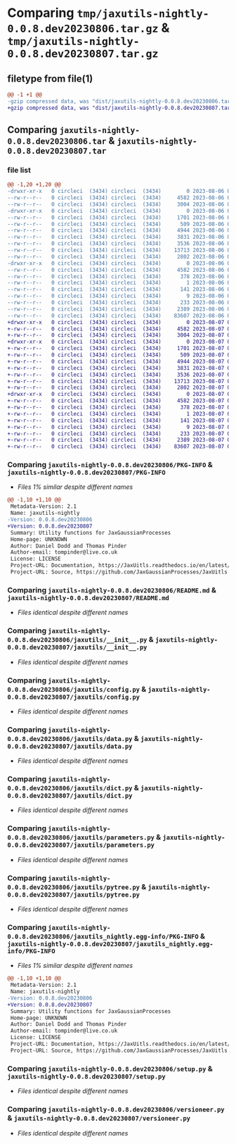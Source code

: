 # Comparing `tmp/jaxutils-nightly-0.0.8.dev20230806.tar.gz` & `tmp/jaxutils-nightly-0.0.8.dev20230807.tar.gz`

## filetype from file(1)

```diff
@@ -1 +1 @@
-gzip compressed data, was "dist/jaxutils-nightly-0.0.8.dev20230806.tar", last modified: Sun Aug  6 00:06:40 2023, max compression
+gzip compressed data, was "dist/jaxutils-nightly-0.0.8.dev20230807.tar", last modified: Mon Aug  7 00:06:35 2023, max compression
```

## Comparing `jaxutils-nightly-0.0.8.dev20230806.tar` & `jaxutils-nightly-0.0.8.dev20230807.tar`

### file list

```diff
@@ -1,20 +1,20 @@
-drwxr-xr-x   0 circleci  (3434) circleci  (3434)        0 2023-08-06 00:06:40.146861 jaxutils-nightly-0.0.8.dev20230806/
--rw-r--r--   0 circleci  (3434) circleci  (3434)     4582 2023-08-06 00:06:40.146861 jaxutils-nightly-0.0.8.dev20230806/PKG-INFO
--rw-r--r--   0 circleci  (3434) circleci  (3434)     3004 2023-08-06 00:06:33.000000 jaxutils-nightly-0.0.8.dev20230806/README.md
-drwxr-xr-x   0 circleci  (3434) circleci  (3434)        0 2023-08-06 00:06:40.146861 jaxutils-nightly-0.0.8.dev20230806/jaxutils/
--rw-r--r--   0 circleci  (3434) circleci  (3434)     1701 2023-08-06 00:06:33.000000 jaxutils-nightly-0.0.8.dev20230806/jaxutils/__init__.py
--rw-r--r--   0 circleci  (3434) circleci  (3434)      509 2023-08-06 00:06:40.146861 jaxutils-nightly-0.0.8.dev20230806/jaxutils/_version.py
--rw-r--r--   0 circleci  (3434) circleci  (3434)     4944 2023-08-06 00:06:33.000000 jaxutils-nightly-0.0.8.dev20230806/jaxutils/config.py
--rw-r--r--   0 circleci  (3434) circleci  (3434)     3831 2023-08-06 00:06:33.000000 jaxutils-nightly-0.0.8.dev20230806/jaxutils/data.py
--rw-r--r--   0 circleci  (3434) circleci  (3434)     3536 2023-08-06 00:06:33.000000 jaxutils-nightly-0.0.8.dev20230806/jaxutils/dict.py
--rw-r--r--   0 circleci  (3434) circleci  (3434)    13713 2023-08-06 00:06:33.000000 jaxutils-nightly-0.0.8.dev20230806/jaxutils/parameters.py
--rw-r--r--   0 circleci  (3434) circleci  (3434)     2802 2023-08-06 00:06:33.000000 jaxutils-nightly-0.0.8.dev20230806/jaxutils/pytree.py
-drwxr-xr-x   0 circleci  (3434) circleci  (3434)        0 2023-08-06 00:06:40.146861 jaxutils-nightly-0.0.8.dev20230806/jaxutils_nightly.egg-info/
--rw-r--r--   0 circleci  (3434) circleci  (3434)     4582 2023-08-06 00:06:40.000000 jaxutils-nightly-0.0.8.dev20230806/jaxutils_nightly.egg-info/PKG-INFO
--rw-r--r--   0 circleci  (3434) circleci  (3434)      378 2023-08-06 00:06:40.000000 jaxutils-nightly-0.0.8.dev20230806/jaxutils_nightly.egg-info/SOURCES.txt
--rw-r--r--   0 circleci  (3434) circleci  (3434)        1 2023-08-06 00:06:40.000000 jaxutils-nightly-0.0.8.dev20230806/jaxutils_nightly.egg-info/dependency_links.txt
--rw-r--r--   0 circleci  (3434) circleci  (3434)      141 2023-08-06 00:06:40.000000 jaxutils-nightly-0.0.8.dev20230806/jaxutils_nightly.egg-info/requires.txt
--rw-r--r--   0 circleci  (3434) circleci  (3434)        9 2023-08-06 00:06:40.000000 jaxutils-nightly-0.0.8.dev20230806/jaxutils_nightly.egg-info/top_level.txt
--rw-r--r--   0 circleci  (3434) circleci  (3434)      233 2023-08-06 00:06:40.146861 jaxutils-nightly-0.0.8.dev20230806/setup.cfg
--rw-r--r--   0 circleci  (3434) circleci  (3434)     2389 2023-08-06 00:06:33.000000 jaxutils-nightly-0.0.8.dev20230806/setup.py
--rw-r--r--   0 circleci  (3434) circleci  (3434)    83607 2023-08-06 00:06:33.000000 jaxutils-nightly-0.0.8.dev20230806/versioneer.py
+drwxr-xr-x   0 circleci  (3434) circleci  (3434)        0 2023-08-07 00:06:35.052914 jaxutils-nightly-0.0.8.dev20230807/
+-rw-r--r--   0 circleci  (3434) circleci  (3434)     4582 2023-08-07 00:06:35.052914 jaxutils-nightly-0.0.8.dev20230807/PKG-INFO
+-rw-r--r--   0 circleci  (3434) circleci  (3434)     3004 2023-08-07 00:06:29.000000 jaxutils-nightly-0.0.8.dev20230807/README.md
+drwxr-xr-x   0 circleci  (3434) circleci  (3434)        0 2023-08-07 00:06:35.052914 jaxutils-nightly-0.0.8.dev20230807/jaxutils/
+-rw-r--r--   0 circleci  (3434) circleci  (3434)     1701 2023-08-07 00:06:29.000000 jaxutils-nightly-0.0.8.dev20230807/jaxutils/__init__.py
+-rw-r--r--   0 circleci  (3434) circleci  (3434)      509 2023-08-07 00:06:35.052914 jaxutils-nightly-0.0.8.dev20230807/jaxutils/_version.py
+-rw-r--r--   0 circleci  (3434) circleci  (3434)     4944 2023-08-07 00:06:29.000000 jaxutils-nightly-0.0.8.dev20230807/jaxutils/config.py
+-rw-r--r--   0 circleci  (3434) circleci  (3434)     3831 2023-08-07 00:06:29.000000 jaxutils-nightly-0.0.8.dev20230807/jaxutils/data.py
+-rw-r--r--   0 circleci  (3434) circleci  (3434)     3536 2023-08-07 00:06:29.000000 jaxutils-nightly-0.0.8.dev20230807/jaxutils/dict.py
+-rw-r--r--   0 circleci  (3434) circleci  (3434)    13713 2023-08-07 00:06:29.000000 jaxutils-nightly-0.0.8.dev20230807/jaxutils/parameters.py
+-rw-r--r--   0 circleci  (3434) circleci  (3434)     2802 2023-08-07 00:06:29.000000 jaxutils-nightly-0.0.8.dev20230807/jaxutils/pytree.py
+drwxr-xr-x   0 circleci  (3434) circleci  (3434)        0 2023-08-07 00:06:35.052914 jaxutils-nightly-0.0.8.dev20230807/jaxutils_nightly.egg-info/
+-rw-r--r--   0 circleci  (3434) circleci  (3434)     4582 2023-08-07 00:06:35.000000 jaxutils-nightly-0.0.8.dev20230807/jaxutils_nightly.egg-info/PKG-INFO
+-rw-r--r--   0 circleci  (3434) circleci  (3434)      378 2023-08-07 00:06:35.000000 jaxutils-nightly-0.0.8.dev20230807/jaxutils_nightly.egg-info/SOURCES.txt
+-rw-r--r--   0 circleci  (3434) circleci  (3434)        1 2023-08-07 00:06:35.000000 jaxutils-nightly-0.0.8.dev20230807/jaxutils_nightly.egg-info/dependency_links.txt
+-rw-r--r--   0 circleci  (3434) circleci  (3434)      141 2023-08-07 00:06:35.000000 jaxutils-nightly-0.0.8.dev20230807/jaxutils_nightly.egg-info/requires.txt
+-rw-r--r--   0 circleci  (3434) circleci  (3434)        9 2023-08-07 00:06:35.000000 jaxutils-nightly-0.0.8.dev20230807/jaxutils_nightly.egg-info/top_level.txt
+-rw-r--r--   0 circleci  (3434) circleci  (3434)      233 2023-08-07 00:06:35.052914 jaxutils-nightly-0.0.8.dev20230807/setup.cfg
+-rw-r--r--   0 circleci  (3434) circleci  (3434)     2389 2023-08-07 00:06:29.000000 jaxutils-nightly-0.0.8.dev20230807/setup.py
+-rw-r--r--   0 circleci  (3434) circleci  (3434)    83607 2023-08-07 00:06:29.000000 jaxutils-nightly-0.0.8.dev20230807/versioneer.py
```

### Comparing `jaxutils-nightly-0.0.8.dev20230806/PKG-INFO` & `jaxutils-nightly-0.0.8.dev20230807/PKG-INFO`

 * *Files 1% similar despite different names*

```diff
@@ -1,10 +1,10 @@
 Metadata-Version: 2.1
 Name: jaxutils-nightly
-Version: 0.0.8.dev20230806
+Version: 0.0.8.dev20230807
 Summary: Utility functions for JaxGaussianProcesses
 Home-page: UNKNOWN
 Author: Daniel Dodd and Thomas Pinder
 Author-email: tompinder@live.co.uk
 License: LICENSE
 Project-URL: Documentation, https://JaxUitls.readthedocs.io/en/latest/
 Project-URL: Source, https://github.com/JaxGaussianProcesses/JaxUitls
```

### Comparing `jaxutils-nightly-0.0.8.dev20230806/README.md` & `jaxutils-nightly-0.0.8.dev20230807/README.md`

 * *Files identical despite different names*

### Comparing `jaxutils-nightly-0.0.8.dev20230806/jaxutils/__init__.py` & `jaxutils-nightly-0.0.8.dev20230807/jaxutils/__init__.py`

 * *Files identical despite different names*

### Comparing `jaxutils-nightly-0.0.8.dev20230806/jaxutils/config.py` & `jaxutils-nightly-0.0.8.dev20230807/jaxutils/config.py`

 * *Files identical despite different names*

### Comparing `jaxutils-nightly-0.0.8.dev20230806/jaxutils/data.py` & `jaxutils-nightly-0.0.8.dev20230807/jaxutils/data.py`

 * *Files identical despite different names*

### Comparing `jaxutils-nightly-0.0.8.dev20230806/jaxutils/dict.py` & `jaxutils-nightly-0.0.8.dev20230807/jaxutils/dict.py`

 * *Files identical despite different names*

### Comparing `jaxutils-nightly-0.0.8.dev20230806/jaxutils/parameters.py` & `jaxutils-nightly-0.0.8.dev20230807/jaxutils/parameters.py`

 * *Files identical despite different names*

### Comparing `jaxutils-nightly-0.0.8.dev20230806/jaxutils/pytree.py` & `jaxutils-nightly-0.0.8.dev20230807/jaxutils/pytree.py`

 * *Files identical despite different names*

### Comparing `jaxutils-nightly-0.0.8.dev20230806/jaxutils_nightly.egg-info/PKG-INFO` & `jaxutils-nightly-0.0.8.dev20230807/jaxutils_nightly.egg-info/PKG-INFO`

 * *Files 1% similar despite different names*

```diff
@@ -1,10 +1,10 @@
 Metadata-Version: 2.1
 Name: jaxutils-nightly
-Version: 0.0.8.dev20230806
+Version: 0.0.8.dev20230807
 Summary: Utility functions for JaxGaussianProcesses
 Home-page: UNKNOWN
 Author: Daniel Dodd and Thomas Pinder
 Author-email: tompinder@live.co.uk
 License: LICENSE
 Project-URL: Documentation, https://JaxUitls.readthedocs.io/en/latest/
 Project-URL: Source, https://github.com/JaxGaussianProcesses/JaxUitls
```

### Comparing `jaxutils-nightly-0.0.8.dev20230806/setup.py` & `jaxutils-nightly-0.0.8.dev20230807/setup.py`

 * *Files identical despite different names*

### Comparing `jaxutils-nightly-0.0.8.dev20230806/versioneer.py` & `jaxutils-nightly-0.0.8.dev20230807/versioneer.py`

 * *Files identical despite different names*

